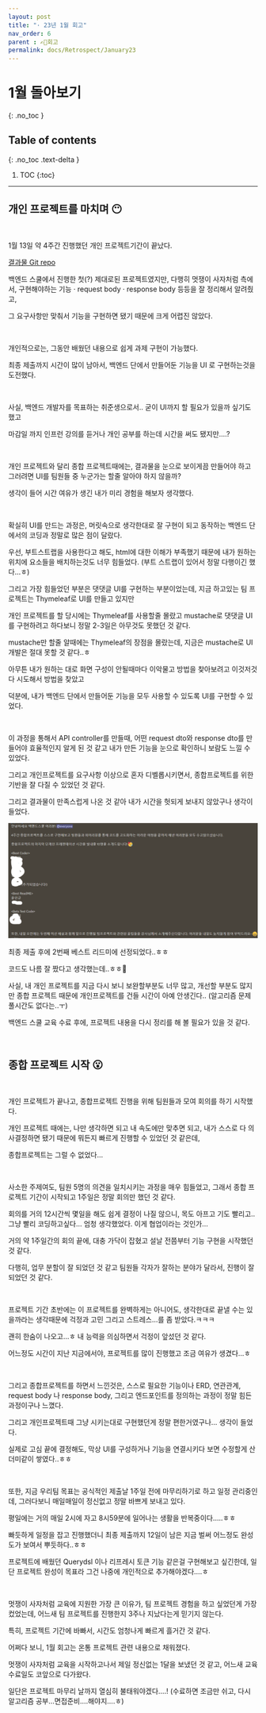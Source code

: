 ```yaml
---
layout: post
title: "· 23년 1월 회고"
nav_order: 6
parent : ✍🏻회고
permalink: docs/Retrospect/January23
---
```


# 1월 돌아보기
{: .no_toc }

## Table of contents
{: .no_toc .text-delta }

1. TOC
{:toc}

---

## 개인 프로젝트를 마치며 😶

<br>

1월 13일 약 4주간 진행했던 개인 프로젝트기간이 끝났다.

[결과물 Git repo](https://github.com/inkyu-yoon/sns_project)

백엔드 스쿨에서 진행한 첫(?) 제대로된 프로젝트였지만, 다행히 멋쟁이 사자처럼 측에서, 구현해야하는 기능 · request body · response body 등등을 잘 정리해서 알려줬고, 

그 요구사항만 맞춰서 기능을 구현하면 됐기 때문에 크게 어렵진 않았다.

<br>

개인적으로는, 그동안 배웠던 내용으로 쉽게 과제 구현이 가능했다.

최종 제출까지 시간이 많이 남아서, 백엔드 단에서 만들어둔 기능을 UI 로 구현하는것을 도전했다.

<br>

사실, 백엔드 개발자를 목표하는 취준생으로서.. 굳이 UI까지 할 필요가 있을까 싶기도 했고 

마감일 까지 인프런 강의를 듣거나 개인 공부를 하는데 시간을 써도 됐지만....?

<br>

개인 프로젝트와 달리 종합 프로젝트때에는, 결과물을 눈으로 보이게끔 만들어야 하고 그러려면 UI를 팀원들 중 누군가는 할줄 알아야 하지 않을까? 

생각이 들어 시간 여유가 생긴 내가 미리 경험을 해보자 생각했다.

<br>

확실히 UI를 만드는 과정은, 머릿속으로 생각한대로 잘 구현이 되고 동작하는 백엔드 단에서의 코딩과 정말로 많은 점이 달랐다.

우선, 부트스트랩을 사용한다고 해도, html에 대한 이해가 부족했기 때문에 내가 원하는 위치에 요소들을 배치하는것도 너무 힘들었다. (부트 스트랩이 있어서 정말 다행이긴 했다...ㅎ)

그리고 가장 힘들었던 부분은 댓댓글 UI를 구현하는 부분이었는데, 지금 하고있는 팀 프로젝트는 Thymeleaf로 UI를 만들고 있지만 

개인 프로젝트를 할 당시에는 Thymeleaf를 사용할줄 몰랐고 mustache로 댓댓글 UI를 구현하려고 하다보니 정말 2-3일은 아무것도 못했던 것 같다.

mustache만 할줄 알때에는 Thymeleaf의 장점을 몰랐는데, 지금은 mustache로 UI 개발은 절대 못할 것 같다..ㅎ

아무튼 내가 원하는 대로 화면 구성이 안될때마다 이악물고 방법을 찾아보려고 이것저것 다 시도해서 방법을 찾았고

덕분에, 내가 백엔드 단에서 만들어둔 기능을 모두 사용할 수 있도록 UI를 구현할 수 있었다.

<br>

이 과정을 통해서 API controller를 만들때, 어떤 request dto와 response dto를 만들어야 효율적인지 알게 된 것 같고 내가 만든 기능을 눈으로 확인하니 보람도 느낄 수 있었다.

그리고 개인프로젝트를 요구사항 이상으로 혼자 디벨롭시키면서, 종합프로젝트를 위한 기반을 잘 다질 수 있었던 것 같다.

그리고 결과물이 만족스럽게 나온 것 같아 내가 시간을 헛되게 보내지 않았구나 생각이 들었다.

<p align="center">
<img src="https://raw.githubusercontent.com/buinq/imageServer/main/img/image-20230205230221375.png" alt="image-20230205230221375" style="zoom: 67%;" />
</p>

최종 제출 후에 2번째 베스트 리드미에 선정되었다..ㅎㅎ 

코드도 나름 잘 짰다고 생각했는데..ㅎㅎ🤔

사실, 내 개인 프로젝트를 지금 다시 보니 보완할부분도 너무 많고, 개선할 부분도 많지만 종합 프로젝트 때문에 개인프로젝트를 건들 시간이 아예 안생긴다.. (알고리즘 문제 풀시간도 없다는..ㅜ)

백엔드 스쿨 교육 수료 후에, 프로젝트 내용을 다시 정리를 해 볼 필요가 있을 것 같다.

<br>

## 종합 프로젝트 시작 😮

<br>

개인 프로젝트가 끝나고, 종합프로젝트 진행을 위해 팀원들과 모여 회의를 하기 시작했다.

개인 프로젝트 때에는, 나만 생각하면 되고 내 속도에만 맞추면 되고, 내가 스스로 다 의사결정하면 됐기 때문에 뭐든지 빠르게 진행할 수 있었던 것 같은데, 

종합프로젝트는 그럴 수 없었다…

<br>

사소한 주제여도, 팀원 5명의 의견을 일치시키는 과정을 매우 힘들었고, 그래서 종합 프로젝트 기간이 시작되고 1주일은 정말 회의만 했던 것 같다.

회의를 거의 12시간씩 몇일을 해도 쉽게 결정이 나질 않으니, 목도 아프고 기도 빨리고.. 그냥 빨리 코딩하고싶다… 엄청 생각했었다. 이게 협업이라는 것인가…

거의 약 1주일간의 회의 끝에, 대충 가닥이 잡혔고 설날 전쯤부터 기능 구현을 시작했던 것 같다.

다행히, 업무 분할이 잘 되었던 것 같고 팀원들 각자가 잘하는 분야가 달라서, 진행이 잘 되었던 것 같다.

<br>

프로젝트 기간 초반에는 이 프로젝트를 완벽하게는 아니어도, 생각한대로 끝낼 수는 있을까라는 생각때문에 걱정과 고민 그리고 스트레스...를 좀 받았다.ㅋㅋㅋ 

괜히 한숨이 나오고...ㅎ 내 능력을 의심하면서 걱정이 앞섰던 것 같다.

어느정도 시간이 지난 지금에서야, 프로젝트를 많이 진행했고 조금 여유가 생겼다...ㅎ

<br>

그리고 종합프로젝트를 하면서 느낀것은, 스스로 필요한 기능이나 ERD, 연관관계, request body 나 response body, 그리고 엔드포인트를 정의하는 과정이 정말 힘든 과정이구나 느꼈다.

그리고 개인프로젝트때 그냥 시키는대로 구현했던게 정말 편한거였구나… 생각이 들었다.

실제로 고심 끝에 결정해도, 막상 UI를 구성하거나 기능을 연결시키다 보면 수정할게 산더미같이 쌓였다..ㅎㅎ

<br>

또한, 지금 우리팀 목표는 공식적인 제출날 1주일 전에 마무리하기로 하고 일정 관리중인데, 그러다보니 매일매일이 정신없고 정말 바쁘게 보내고 있다.

평일에는 거의 매일 2시에 자고 8시59분에 일어나는 생활을 반복중이다…..ㅎㅎ

빠듯하게 일정을 잡고 진행했더니 최종 제출까지 12일이 남은 지금 벌써 어느정도 완성도가 보여서 뿌듯하다..ㅎㅎ

프로젝트에 배웠던 Querydsl 이나 리프레시 토큰 기능 같은걸 구현해보고 싶긴한데, 일단 프로젝트 완성이 목표라 그건 나중에 개인적으로 추가해야겠다….ㅎ

<br>

멋쟁이 사자처럼 교육에 지원한 가장 큰 이유가, 팀 프로젝트 경험을 하고 싶었던게 가장 컸었는데, 어느새 팀 프로젝트를 진행한지 3주나 지났다는게 믿기지 않는다.

특히, 프로젝트 기간에 바빠서, 시간도 엄청나게 빠르게 흘거간 것 같다.

어쩌다 보니, 1월 회고는 온통 프로젝트 관련 내용으로 채워졌다.

멋쟁이 사자처럼 교육을 시작하고나서 제일 정신없는 1달을 보냈던 것 같고, 어느새 교육 수료일도 코앞으로 다가왔다.

일단은 프로젝트 마무리 날까지 열심히 불태워야겠다….! (수료하면 조금만 쉬고, 다시 알고리즘 공부...면접준비….해야지….ㅎ)